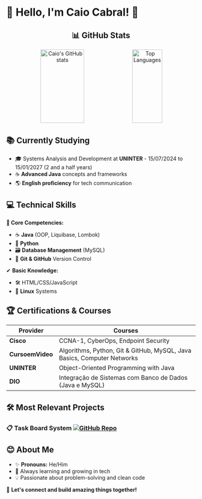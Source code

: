 # 👋 Hello, I'm Caio Cabral! 🚀

<div align="center">

## 📊 GitHub Stats

<div align="center">
  
  <!-- Estatísticas gerais -->
  <img width="48%" height="195px" src="https://github-readme-stats.vercel.app/api?username=Caio-Cabral-Programmer&show_icons=true&count_private=true&hide_border=true&title_color=80F7D4&icon_color=9d00ff&text_color=c9d1d9&bg_color=0d1117" alt="Caio's GitHub stats" />
  
  <!-- Linguagens mais usadas -->
  <img width="40%" height="195px" src="https://github-readme-stats.vercel.app/api/top-langs/?username=Caio-Cabral-Programmer&layout=compact&hide_border=true&title_color=80F7D4&text_color=fff&bg_color=0d1117" alt="Top Languages" />

</div>

</div>

## 📚 Currently Studying
- 🎓 Systems Analysis and Development at **UNINTER** - 15/07/2024 to 15/01/2027 (2 and a half years)
- ☕ **Advanced Java** concepts and frameworks
- 🌎 **English proficiency** for tech communication

## 💻 Technical Skills
**💪 Core Competencies:**
- ☕ **Java** (OOP, Liquibase, Lombok)
- 🐍 **Python**
- 🗃️ **Database Management** (MySQL)
- 🔄 **Git & GitHub** Version Control

✔ **Basic Knowledge:**
- 🛠 HTML/CSS/JavaScript
- 🐧 **Linux** Systems

## 🏆 Certifications & Courses
| Provider | Courses |
|----------|---------|
| **Cisco** | CCNA-1, CyberOps, Endpoint Security |
| **CursoemVideo** | Algorithms, Python, Git & GitHub, MySQL, Java Basics, Computer Networks |
| **UNINTER** | Object-Oriented Programming with Java |
| **DIO** | Integração de Sistemas com Banco de Dados (Java e MySQL) |

## 🛠️ Most Relevant Projects
### 📋 Task Board System [![GitHub Repo](https://img.shields.io/badge/GitHub-View_Project-blue?style=flat-square&logo=github)](https://github.com/Caio-Cabral-Programmer/DecolaTech2025-Projeto-Board-de-Tarefas.git)

## 😊 About Me
- ✨ **Pronouns:** He/Him
- 🌱 Always learning and growing in tech
- 💡 Passionate about problem-solving and clean code

🚀 **Let's connect and build amazing things together!**

